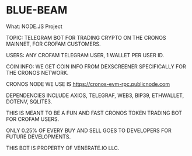 # BLUE-BEAM

What: NODE.JS Project

TOPIC:  TELEGRAM BOT FOR TRADING CRYPTO ON THE CRONOS MAINNET, FOR CROFAM CUSTOMERS.

USERS:  ANY CROFAM TELEGRAM USER, 1 WALLET PER USER ID.

COIN INFO:  WE GET COIN INFO FROM DEXSCREENER SPECIFICALLY FOR THE CRONOS NETWORK.

CRONOS NODE WE USE IS <https://cronos-evm-rpc.publicnode.com>

DEPENDENCIES INCLUDE AXIOS, TELEGRAF, WEB3, BIP39, ETHWALLET, DOTENV, SQLITE3.

THIS IS MEANT TO BE A FUN AND FAST CRONOS TOKEN TRADING BOT FOR CROFAM USERS.

ONLY 0.25% OF EVERY BUY AND SELL GOES TO DEVELOPERS FOR FUTURE DEVELOPMENTS.

THIS BOT IS PROPERTY OF VENERATE.IO LLC.
